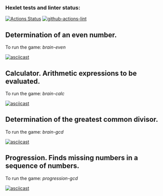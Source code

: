 ### Hexlet tests and linter status:
[![Actions Status](https://github.com/SnowFlameProd/frontend-project-lvl1/workflows/hexlet-check/badge.svg)](https://github.com/SnowFlameProd/frontend-project-lvl1/actions)
[![github-actions-lint](https://github.com/sonyaozzy/frontend-project-lvl1/actions/workflows/github-actions-lint.yml/badge.svg)](https://github.com/sonyaozzy/frontend-project-lvl1/actions)


<div id="brain-even">
  <h2>Determination of an even number.</h2>
</div>

To run the game: _brain-even_

[![asciicast](https://asciinema.org/a/5Hk0lKLlNpo9tICEpT8w1scel.svg)](https://asciinema.org/a/5Hk0lKLlNpo9tICEpT8w1scel)


<div id="brain-calc">
  <h2>Calculator. Arithmetic expressions to be evaluated.</h2>
</div>

To run the game: _brain-calc_

[![asciicast](https://asciinema.org/a/GTr1fjJ2lhUUt4x94KRlQu8SY.svg)](https://asciinema.org/a/GTr1fjJ2lhUUt4x94KRlQu8SY)


<div id="brain-gcd">
  <h2>Determination of the greatest common divisor.</h2>
</div>

To run the game: _brain-gcd_

[![asciicast](https://asciinema.org/a/ta0ak3z9NnP3aoUQOP6xnQqo2.svg)](https://asciinema.org/a/ta0ak3z9NnP3aoUQOP6xnQqo2)


<div id="progression-gcd">
  <h2>Progression. Finds missing numbers in a sequence of numbers.</h2>
</div>

To run the game: _progression-gcd_

[![asciicast](https://asciinema.org/a/beGJp8usRKZAabq7f6UuwP2F8.svg)](https://asciinema.org/a/beGJp8usRKZAabq7f6UuwP2F8)